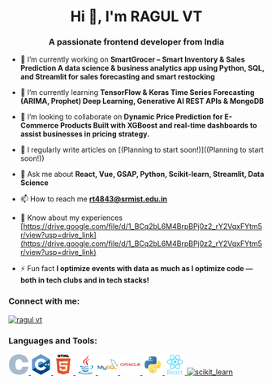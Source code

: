 <h1 align="center">Hi 👋, I'm RAGUL VT</h1>
<h3 align="center">A passionate frontend developer from India</h3>

- 🔭 I’m currently working on **SmartGrocer – Smart Inventory & Sales Prediction A data science & business analytics app using Python, SQL, and Streamlit for sales forecasting and smart restocking**

- 🌱 I’m currently learning **TensorFlow & Keras Time Series Forecasting (ARIMA, Prophet) Deep Learning, Generative AI REST APIs & MongoDB**

- 👯 I’m looking to collaborate on **Dynamic Price Prediction for E-Commerce Products Built with XGBoost and real-time dashboards to assist businesses in pricing strategy.**

- 📝 I regularly write articles on [(Planning to start soon!)]((Planning to start soon!))

- 💬 Ask me about **React, Vue, GSAP, Python, Scikit-learn, Streamlit, Data Science**

- 📫 How to reach me **rt4843@srmist.edu.in**

- 📄 Know about my experiences [https://drive.google.com/file/d/1_BCq2bL6M4BrpBPj0z2_rY2VqxFYtm5r/view?usp=drive_link](https://drive.google.com/file/d/1_BCq2bL6M4BrpBPj0z2_rY2VqxFYtm5r/view?usp=drive_link)

- ⚡ Fun fact **I optimize events with data as much as I optimize code — both in tech clubs and in tech stacks!**

<h3 align="left">Connect with me:</h3>
<p align="left">
<a href="https://linkedin.com/in/ragul vt" target="blank"><img align="center" src="https://raw.githubusercontent.com/rahuldkjain/github-profile-readme-generator/master/src/images/icons/Social/linked-in-alt.svg" alt="ragul vt" height="30" width="40" /></a>
</p>

<h3 align="left">Languages and Tools:</h3>
<p align="left"> <a href="https://www.cprogramming.com/" target="_blank" rel="noreferrer"> <img src="https://raw.githubusercontent.com/devicons/devicon/master/icons/c/c-original.svg" alt="c" width="40" height="40"/> </a> <a href="https://www.w3schools.com/cpp/" target="_blank" rel="noreferrer"> <img src="https://raw.githubusercontent.com/devicons/devicon/master/icons/cplusplus/cplusplus-original.svg" alt="cplusplus" width="40" height="40"/> </a> <a href="https://www.w3.org/html/" target="_blank" rel="noreferrer"> <img src="https://raw.githubusercontent.com/devicons/devicon/master/icons/html5/html5-original-wordmark.svg" alt="html5" width="40" height="40"/> </a> <a href="https://www.java.com" target="_blank" rel="noreferrer"> <img src="https://raw.githubusercontent.com/devicons/devicon/master/icons/java/java-original.svg" alt="java" width="40" height="40"/> </a> <a href="https://www.mysql.com/" target="_blank" rel="noreferrer"> <img src="https://raw.githubusercontent.com/devicons/devicon/master/icons/mysql/mysql-original-wordmark.svg" alt="mysql" width="40" height="40"/> </a> <a href="https://www.oracle.com/" target="_blank" rel="noreferrer"> <img src="https://raw.githubusercontent.com/devicons/devicon/master/icons/oracle/oracle-original.svg" alt="oracle" width="40" height="40"/> </a> <a href="https://www.python.org" target="_blank" rel="noreferrer"> <img src="https://raw.githubusercontent.com/devicons/devicon/master/icons/python/python-original.svg" alt="python" width="40" height="40"/> </a> <a href="https://reactjs.org/" target="_blank" rel="noreferrer"> <img src="https://raw.githubusercontent.com/devicons/devicon/master/icons/react/react-original-wordmark.svg" alt="react" width="40" height="40"/> </a> <a href="https://scikit-learn.org/" target="_blank" rel="noreferrer"> <img src="https://upload.wikimedia.org/wikipedia/commons/0/05/Scikit_learn_logo_small.svg" alt="scikit_learn" width="40" height="40"/> </a> </p>
